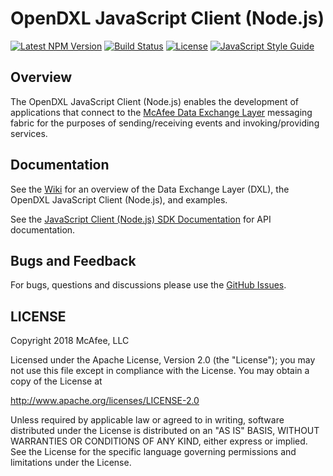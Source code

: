 # OpenDXL JavaScript Client (Node.js)
[![Latest NPM Version](https://img.shields.io/npm/v/@opendxl/dxl-client.svg)](https://www.npmjs.com/package/@opendxl/dxl-client)
[![Build Status](https://img.shields.io/travis/opendxl/opendxl-client-javascript/master.svg)](https://travis-ci.org/opendxl/opendxl-client-javascript)
[![License](https://img.shields.io/badge/License-Apache%202.0-blue.svg)](https://opensource.org/licenses/Apache-2.0)
[![JavaScript Style Guide](https://img.shields.io/badge/code_style-standard-brightgreen.svg)](https://standardjs.com)

## Overview

The OpenDXL JavaScript Client (Node.js) enables the development of applications
that connect to the
[McAfee Data Exchange Layer](http://www.mcafee.com/us/solutions/data-exchange-layer.aspx)
messaging fabric for the purposes of sending/receiving events and
invoking/providing services.

## Documentation

See the [Wiki](https://github.com/opendxl/opendxl-client-javascript/wiki)
for an overview of the Data Exchange Layer (DXL), the OpenDXL JavaScript Client
(Node.js), and examples.

See the
[JavaScript Client (Node.js) SDK Documentation](https://opendxl.github.io/opendxl-client-javascript/jsdoc)
for API documentation.

## Bugs and Feedback

For bugs, questions and discussions please use the
[GitHub Issues](https://github.com/opendxl/opendxl-client-javascript/issues).

## LICENSE

Copyright 2018 McAfee, LLC

Licensed under the Apache License, Version 2.0 (the "License"); you may not use
this file except in compliance with the License. You may obtain a copy of the
License at

http://www.apache.org/licenses/LICENSE-2.0

Unless required by applicable law or agreed to in writing, software distributed
under the License is distributed on an "AS IS" BASIS, WITHOUT WARRANTIES OR
CONDITIONS OF ANY KIND, either express or implied. See the License for the
specific language governing permissions and limitations under the License.
